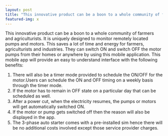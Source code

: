 ```yaml
---
layout: post
title: "This innovative product can be a boon to a whole community of farmers and agriculturists"
featured-img: x
---
```


This innovative product can be a boon to a whole community of farmers and agriculturists. It is uniquely designed to monitor remotely located pumps and motors. This saves a lot of time and energy for farmers, agriculturists and industries. They can switch ON and switch OFF the motor pumps from their homes or anywhere by using this mobile application. This mobile app will provide an easy to understand interface with the following benefits:

1. There will also be a timer mode provided to schedule the ON/OFF for the motor.Users can schedule the ON and OFF timing on a weekly basis through the timer mode.
2. If the motor has to remain in OFF state on a particular day that can be scheduled as well.
3. After a power cut, when the electricity resumes, the pumps or motors will get automatically switched ON.
4. If the motor or pump gets switched off then the reason will also be displayed in the app.
5. The 3-phase auto starter comes with a pre-installed sim hence there will be no additional costs involved except those service provider charges.
